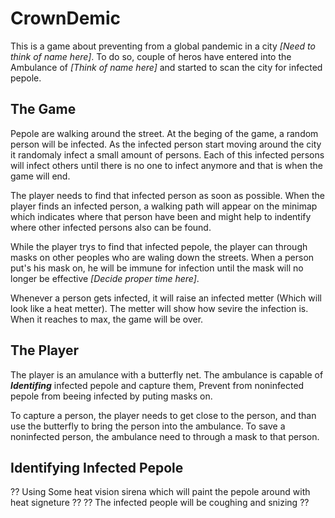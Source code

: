 # CrownDemic
This is a game about preventing from a global pandemic in a city <i>[Need to think of name here]</i>.
To do so, couple of heros have entered into the Ambulance of <i>[Think of name here]</i> and started to scan the city 
for infected pepole.

The Game
----------
Pepole are walking around the street.
At the beging of the game, a random person will be infected.
As the infected person start moving around the city it randomaly infect a small amount of persons.
Each of this infected persons will infect others until there is no one to infect anymore and that is when the game will end.

The player needs to find that infected person as soon as possible.
When the player finds an infected person, a walking path will appear on the minimap which indicates where that person have been
and might help to indentify where other infected persons also can be found.

While the player trys to find that infected pepole, the player can through masks on other peoples who are waling down the streets.
When a person put's his mask on, he will be immune for infection until the mask will no longer be effective <i>[Decide proper time here]</i>.

Whenever a person gets infected, it will raise an infected metter (Which will look like a heat metter). The metter will show how sevire the infection is.
When it reaches to max, the game will be over.

The Player
-----------
The player is an amulance with a butterfly net.
The ambulance is capable of ***Identifing*** infected pepole and capture them, Prevent from noninfected pepole from beeing infected 
by puting masks on.

To capture a person, the player needs to get close to the person, and than use the butterfly to bring the person into the ambulance.
To save a noninfected person, the ambulance need to through a mask to that person.


Identifying Infected Pepole
----------------------------
?? Using Some heat vision sirena which will paint the pepole around with heat signeture ??
?? The infected people will be coughing and snizing ??

